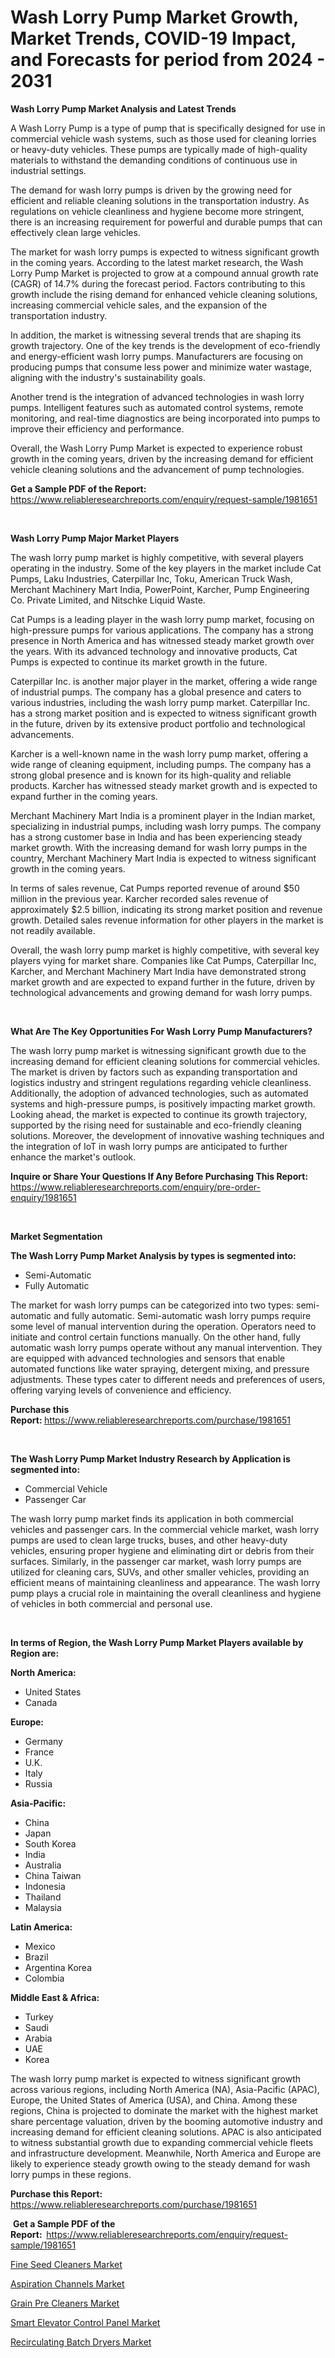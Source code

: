 <p><h1>Wash Lorry Pump Market Growth, Market Trends, COVID-19 Impact, and Forecasts for period from 2024 - 2031</h1></p><p><strong>Wash Lorry Pump Market Analysis and Latest Trends</strong></p>
<p><p>A Wash Lorry Pump is a type of pump that is specifically designed for use in commercial vehicle wash systems, such as those used for cleaning lorries or heavy-duty vehicles. These pumps are typically made of high-quality materials to withstand the demanding conditions of continuous use in industrial settings.</p><p>The demand for wash lorry pumps is driven by the growing need for efficient and reliable cleaning solutions in the transportation industry. As regulations on vehicle cleanliness and hygiene become more stringent, there is an increasing requirement for powerful and durable pumps that can effectively clean large vehicles.</p><p>The market for wash lorry pumps is expected to witness significant growth in the coming years. According to the latest market research, the Wash Lorry Pump Market is projected to grow at a compound annual growth rate (CAGR) of 14.7% during the forecast period. Factors contributing to this growth include the rising demand for enhanced vehicle cleaning solutions, increasing commercial vehicle sales, and the expansion of the transportation industry.</p><p>In addition, the market is witnessing several trends that are shaping its growth trajectory. One of the key trends is the development of eco-friendly and energy-efficient wash lorry pumps. Manufacturers are focusing on producing pumps that consume less power and minimize water wastage, aligning with the industry's sustainability goals.</p><p>Another trend is the integration of advanced technologies in wash lorry pumps. Intelligent features such as automated control systems, remote monitoring, and real-time diagnostics are being incorporated into pumps to improve their efficiency and performance.</p><p>Overall, the Wash Lorry Pump Market is expected to experience robust growth in the coming years, driven by the increasing demand for efficient vehicle cleaning solutions and the advancement of pump technologies.</p></p>
<p><strong>Get a Sample PDF of the Report:&nbsp;</strong> <a href="https://www.reliableresearchreports.com/enquiry/request-sample/1981651">https://www.reliableresearchreports.com/enquiry/request-sample/1981651</a></p>
<p>&nbsp;</p>
<p><strong>Wash Lorry Pump Major Market Players</strong></p>
<p><p>The wash lorry pump market is highly competitive, with several players operating in the industry. Some of the key players in the market include Cat Pumps, Laku Industries, Caterpillar Inc, Toku, American Truck Wash, Merchant Machinery Mart India, PowerPoint, Karcher, Pump Engineering Co. Private Limited, and Nitschke Liquid Waste.</p><p>Cat Pumps is a leading player in the wash lorry pump market, focusing on high-pressure pumps for various applications. The company has a strong presence in North America and has witnessed steady market growth over the years. With its advanced technology and innovative products, Cat Pumps is expected to continue its market growth in the future. </p><p>Caterpillar Inc. is another major player in the market, offering a wide range of industrial pumps. The company has a global presence and caters to various industries, including the wash lorry pump market. Caterpillar Inc. has a strong market position and is expected to witness significant growth in the future, driven by its extensive product portfolio and technological advancements.</p><p>Karcher is a well-known name in the wash lorry pump market, offering a wide range of cleaning equipment, including pumps. The company has a strong global presence and is known for its high-quality and reliable products. Karcher has witnessed steady market growth and is expected to expand further in the coming years. </p><p>Merchant Machinery Mart India is a prominent player in the Indian market, specializing in industrial pumps, including wash lorry pumps. The company has a strong customer base in India and has been experiencing steady market growth. With the increasing demand for wash lorry pumps in the country, Merchant Machinery Mart India is expected to witness significant growth in the coming years.</p><p>In terms of sales revenue, Cat Pumps reported revenue of around $50 million in the previous year. Karcher recorded sales revenue of approximately $2.5 billion, indicating its strong market position and revenue growth. Detailed sales revenue information for other players in the market is not readily available.</p><p>Overall, the wash lorry pump market is highly competitive, with several key players vying for market share. Companies like Cat Pumps, Caterpillar Inc, Karcher, and Merchant Machinery Mart India have demonstrated strong market growth and are expected to expand further in the future, driven by technological advancements and growing demand for wash lorry pumps.</p></p>
<p>&nbsp;</p>
<p><strong>What Are The Key Opportunities For Wash Lorry Pump Manufacturers?</strong></p>
<p><p>The wash lorry pump market is witnessing significant growth due to the increasing demand for efficient cleaning solutions for commercial vehicles. The market is driven by factors such as expanding transportation and logistics industry and stringent regulations regarding vehicle cleanliness. Additionally, the adoption of advanced technologies, such as automated systems and high-pressure pumps, is positively impacting market growth. Looking ahead, the market is expected to continue its growth trajectory, supported by the rising need for sustainable and eco-friendly cleaning solutions. Moreover, the development of innovative washing techniques and the integration of IoT in wash lorry pumps are anticipated to further enhance the market's outlook.</p></p>
<p><strong>Inquire or Share Your Questions If Any Before Purchasing This Report:</strong> <a href="https://www.reliableresearchreports.com/enquiry/pre-order-enquiry/1981651">https://www.reliableresearchreports.com/enquiry/pre-order-enquiry/1981651</a></p>
<p>&nbsp;</p>
<p><strong>Market Segmentation</strong></p>
<p><strong>The Wash Lorry Pump Market Analysis by types is segmented into:</strong></p>
<p><ul><li>Semi-Automatic</li><li>Fully Automatic</li></ul></p>
<p><p>The market for wash lorry pumps can be categorized into two types: semi-automatic and fully automatic. Semi-automatic wash lorry pumps require some level of manual intervention during the operation. Operators need to initiate and control certain functions manually. On the other hand, fully automatic wash lorry pumps operate without any manual intervention. They are equipped with advanced technologies and sensors that enable automated functions like water spraying, detergent mixing, and pressure adjustments. These types cater to different needs and preferences of users, offering varying levels of convenience and efficiency.</p></p>
<p><strong>Purchase this Report:&nbsp;</strong><a href="https://www.reliableresearchreports.com/purchase/1981651">https://www.reliableresearchreports.com/purchase/1981651</a></p>
<p>&nbsp;</p>
<p><strong>The Wash Lorry Pump Market Industry Research by Application is segmented into:</strong></p>
<p><ul><li>Commercial Vehicle</li><li>Passenger Car</li></ul></p>
<p><p>The wash lorry pump market finds its application in both commercial vehicles and passenger cars. In the commercial vehicle market, wash lorry pumps are used to clean large trucks, buses, and other heavy-duty vehicles, ensuring proper hygiene and eliminating dirt or debris from their surfaces. Similarly, in the passenger car market, wash lorry pumps are utilized for cleaning cars, SUVs, and other smaller vehicles, providing an efficient means of maintaining cleanliness and appearance. The wash lorry pump plays a crucial role in maintaining the overall cleanliness and hygiene of vehicles in both commercial and personal use.</p></p>
<p>&nbsp;</p>
<p><strong>In terms of Region, the Wash Lorry Pump Market Players available by Region are:</strong></p>
<p>
    <p> <strong> North America: </strong>
        <ul>
            <li>United States</li>
            <li>Canada</li>
        </ul>
        </p> 
    <p> <strong> Europe: </strong>
        <ul>
            <li>Germany</li>
            <li>France</li>
            <li>U.K.</li>
            <li>Italy</li>
            <li>Russia</li>
        </ul>
        </p> 
    <p> <strong> Asia-Pacific: </strong>
        <ul>
            <li>China</li>
            <li>Japan</li>
            <li>South Korea</li>
            <li>India</li>
            <li>Australia</li>
            <li>China Taiwan</li>
            <li>Indonesia</li>
            <li>Thailand</li>
            <li>Malaysia</li>
        </ul>
        </p> 
    <p> <strong> Latin America: </strong>
        <ul>
            <li>Mexico</li>
            <li>Brazil</li>
            <li>Argentina Korea</li>
            <li>Colombia</li>
        </ul>
        </p> 
    <p> <strong> Middle East & Africa: </strong>
        <ul>
            <li>Turkey</li>
            <li>Saudi</li>
            <li>Arabia</li>
            <li>UAE</li>
            <li>Korea</li>
        </ul>
    </p>
    </p>
<p><p>The wash lorry pump market is expected to witness significant growth across various regions, including North America (NA), Asia-Pacific (APAC), Europe, the United States of America (USA), and China. Among these regions, China is projected to dominate the market with the highest market share percentage valuation, driven by the booming automotive industry and increasing demand for efficient cleaning solutions. APAC is also anticipated to witness substantial growth due to expanding commercial vehicle fleets and infrastructure development. Meanwhile, North America and Europe are likely to experience steady growth owing to the steady demand for wash lorry pumps in these regions.</p></p>
<p><strong>Purchase this Report: </strong><a href="https://www.reliableresearchreports.com/purchase/1981651">https://www.reliableresearchreports.com/purchase/1981651</a></p>
<p>&nbsp;<strong>Get a Sample PDF of the Report:&nbsp;&nbsp;</strong><a href="https://www.reliableresearchreports.com/enquiry/request-sample/1981651">https://www.reliableresearchreports.com/enquiry/request-sample/1981651</a></p>
<p><strong></strong></p>
<p><p><a href="https://github.com/jhcraigie/Market-Research-Report-List-1/blob/main/fine-seed-cleaners-market.md">Fine Seed Cleaners Market</a></p><p><a href="https://github.com/chartsaturn/Market-Research-Report-List-1/blob/main/aspiration-channels-market.md">Aspiration Channels Market</a></p><p><a href="https://github.com/Triciasol/Market-Research-Report-List-1/blob/main/grain-pre-cleaners-market.md">Grain Pre Cleaners Market</a></p><p><a href="https://github.com/jsmusil/Market-Research-Report-List-1/blob/main/smart-elevator-control-panel-market.md">Smart Elevator Control Panel Market</a></p><p><a href="https://github.com/beatblasta/Market-Research-Report-List-1/blob/main/recirculating-batch-dryers-market.md">Recirculating Batch Dryers Market</a></p></p>
